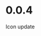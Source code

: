 <!-- https://developers.home-assistant.io/docs/add-ons/presentation#keeping-a-changelog -->

# 0.0.4

Icon update
